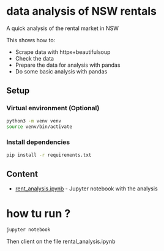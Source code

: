 # data analysis of NSW rentals
A quick analysis of the rental market in NSW

This shows how to:

- Scrape data with httpx+beautifulsoup
- Check the data
- Prepare the data for analysis with pandas
- Do some basic analysis with pandas

## Setup

### Virtual environment (Optional)
```bash
python3 -m venv venv
source venv/bin/activate

```

### Install dependencies
```bash
pip install -r requirements.txt
```

## Content

- [rent_analysis.ipynb](rental_analysis.ipynb) - Jupyter notebook with the analysis

# how tu run ?

```bash
jupyter notebook
```

Then client on the file rental_analysis.ipynb
